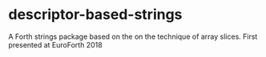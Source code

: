 # descriptor-based-strings
A Forth strings package based on the on the technique of array slices.  First presented at EuroForth 2018
